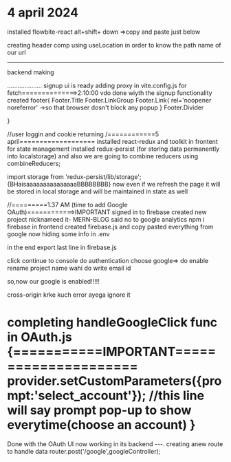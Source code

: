 4 april 2024
==============================================
installed flowbite-react
alt+shift+ down     =>copy and paste just below


creating header comp
using useLocation in order to know the path name of our url

------------
backend making

....................
signup ui is ready
adding proxy in vite.config.js for fetch==============>2:10:00 vdo
done wiyth the signup functionality
created footer{
    Footer.Title
    Footer.LinkGroup
    Footer.Link{ rel='noopener noreferror' ->so that browser dosn't block any popup }
    Footer.Divider
    
}

//user loggin and cookie returning
/============5 april===================
installed react-redux and toolkit in frontent for state management
installed redux-persist (for storing data permanently into localstorage)
and also we are going to combine reducers using combineReducers;


import storage from 'redux-persist/lib/storage';      {BHaisaaaaaaaaaaaaaaaBBBBBBBB}
now even if we refresh the page it will be stored in local storage and will be maintained in state as well

//=========1.37 AM (time to add Google OAuth)============>IMPORTANT
signed in to firebase
created new project
nicknameed it-  MERN-BLOG
said no to google analytics
npm i firebase in frontend
created firebase.js and copy pasted everything from google 
now hiding some info in .env

in the end export last line in firebase.js

click continue to console
do authentication
choose google=> do enable
rename project name wahi
do write email id


so,now our google is enabled!!!!!

cross-origin krke kuch error ayega ignore it

completing handleGoogleClick func in OAuth.js
{===========IMPORTANT=====================
     provider.setCustomParameters({prompt:'select_account'}); //this line will say prompt pop-up to show everytime(choose an account)
}
========================================
Done with the OAuth UI 
now working in its backend ---. creating anew route to handle data
router.post('/google',googleController);
